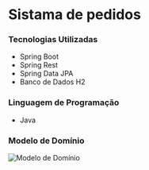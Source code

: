 # Sistama de pedidos

### Tecnologias Utilizadas

* Spring Boot
* Spring Rest
* Spring Data JPA
* Banco de Dados H2

### Linguagem de Programação
* Java

### Modelo de Domínio
![Modelo de Domínio](informação_projeto/uml.png)
